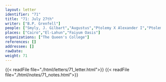 ```yaml
---
layout: letter
identifier: "71"
title: "71: July 27th"
writer: ["B.P. Grenfell"]
people: ["Smyly, J. Gilbart","Augustus","Ptolemy X Alexander I","Ptolemy XII","Spiegelberg, Wilhelm","Grenfell, Bernard Pyne"]
places: ["Cairo","El-Lahun","Faiyum Oasis"]
organizations: ["The Queen's College"]
references: []
addressee: []
rawDate: 
weight: 71
---
```

{{< readFile file="./html/letters/71_letter.html">}}
{{< readFile file="./html/notes/71_notes.html">}}